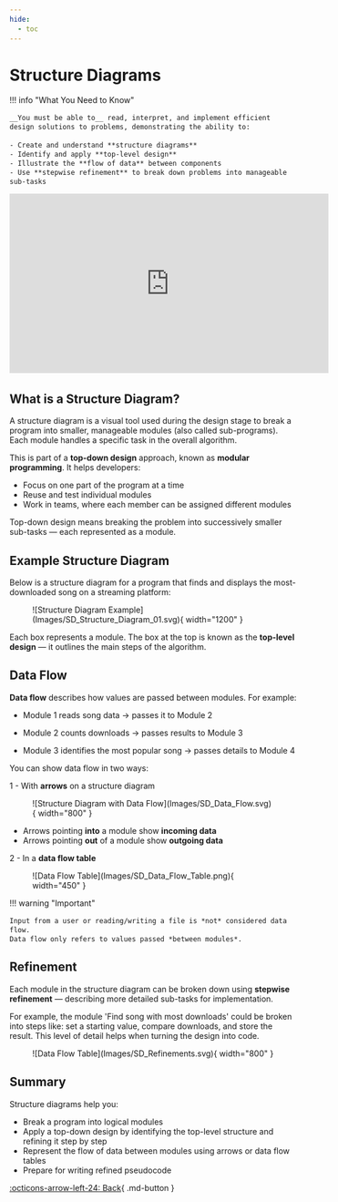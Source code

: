 ```yaml
---
hide:
  - toc
---
```


# Structure Diagrams

!!! info "What You Need to Know"

    __You must be able to__ read, interpret, and implement efficient design solutions to problems, demonstrating the ability to:

    - Create and understand **structure diagrams**
    - Identify and apply **top-level design**
    - Illustrate the **flow of data** between components
    - Use **stepwise refinement** to break down problems into manageable sub-tasks

<center>
<iframe width="560" height="315" src="https://www.youtube.com/embed/1Kd9ji1b-nI?si=R6Ne-OpBshpYifjR" title="YouTube video player" frameborder="0" allow="accelerometer; autoplay; clipboard-write; encrypted-media; gyroscope; picture-in-picture; web-share" referrerpolicy="strict-origin-when-cross-origin" allowfullscreen></iframe>
</center>

## What is a Structure Diagram?

A structure diagram is a visual tool used during the design stage to break a program into smaller, manageable modules (also called sub-programs). Each module handles a specific task in the overall algorithm.

This is part of a **top-down design** approach, known as **modular programming**. It helps developers:

* Focus on one part of the program at a time
* Reuse and test individual modules
* Work in teams, where each member can be assigned different modules

Top-down design means breaking the problem into successively smaller sub-tasks — each represented as a module.

## Example Structure Diagram

Below is a structure diagram for a program that finds and displays the most-downloaded song on a streaming platform:

<figure markdown="span">
  ![Structure Diagram Example](Images/SD_Structure_Diagram_01.svg){ width="1200" }
</figure>

Each box represents a module. The box at the top is known as the **top-level design** — it outlines the main steps of the algorithm.

## Data Flow

**Data flow** describes how values are passed between modules. For example:

* Module 1 reads song data → passes it to Module 2

* Module 2 counts downloads → passes results to Module 3

* Module 3 identifies the most popular song → passes details to Module 4

You can show data flow in two ways:

1 - With **arrows** on a structure diagram

<figure markdown="span">
  ![Structure Diagram with Data Flow](Images/SD_Data_Flow.svg){ width="800" }
</figure>

- Arrows pointing **into** a module show **incoming data**
- Arrows pointing **out** of a module show **outgoing data**

2 - In a **data flow table**

<figure markdown="span">
  ![Data Flow Table](Images/SD_Data_Flow_Table.png){ width="450" }
</figure>

!!! warning "Important"

    Input from a user or reading/writing a file is *not* considered data flow.
    Data flow only refers to values passed *between modules*.

## Refinement

Each module in the structure diagram can be broken down using **stepwise refinement** — describing more detailed sub-tasks for implementation.

For example, the module 'Find song with most downloads' could be broken into steps like: set a starting value, compare downloads, and store the result. This level of detail helps when turning the design into code.

<figure markdown="span">
  ![Data Flow Table](Images/SD_Refinements.svg){ width="800" }
</figure>


## Summary

Structure diagrams help you:

* Break a program into logical modules
* Apply a top-down design by identifying the top-level structure and refining it step by step
* Represent the flow of data between modules using arrows or data flow tables
* Prepare for writing refined pseudocode

[:octicons-arrow-left-24: Back](6.0_index.md){ .md-button }
